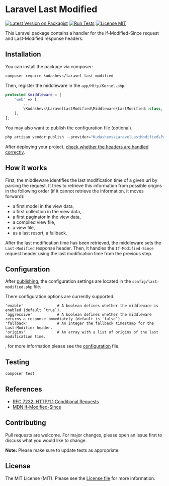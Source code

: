 # Laravel Last Modified

[![Latest Version on Packagist](https://img.shields.io/packagist/v/kudashevs/laravel-last-modified.svg)](https://packagist.org/packages/kudashevs/laravel-last-modified)
[![Run Tests](https://github.com/kudashevs/laravel-last-modified/actions/workflows/run-tests.yml/badge.svg)](https://github.com/kudashevs/laravel-last-modified/actions/workflows/run-tests.yml)
[![License MIT](https://img.shields.io/badge/License-MIT-green.svg)](LICENSE.md)

This Laravel package contains a handler for the If-Modified-Since request and Last-Modified response headers. 


## Installation

You can install the package via composer:
```bash
composer require kudashevs/laravel-last-modified
```

Then, register the middleware in the `app/Http/Kernel.php`:
```php
protected $middleware = [
    'web' => [
        ...
        \Kudashevs\LaravelLastModified\Middleware\LastModified::class,
    ],
];
```

You may also want to publish the configuration file (optional).
```php
php artisan vendor:publish --provider="Kudashevs\LaravelLastModified\Providers\LastModifiedServiceProvider"
```

After deploying your project, [check whether the headers are handled correctly](https://en.web-tool.org/check-last-modified/). 


## How it works

First, the middleware identifies the last modification time of a given url by parsing the request. It tries to retrieve
this information from possible origins in the following order (if it cannot retrieve the information, it moves forward):
- a first model in the view data,
- a first collection in the view data,
- a first paginator in the view data,
- a compiled view file,
- a view file,
- as a last resort, a fallback.

After the last modification time has been retrieved, the middleware sets the `Last-Modified` response header. Then,
it handles the `If-Modified-Since` request header using the last modification time from the previous step.


## Configuration

After [publishing](#installation), the configuration settings are located in the `config/last-modified.php` file.

There configuration options are currently supported:
```
'enable'               # A boolean defines whether the middleware is enabled (default `true`).
'aggressive'           # A boolean defines whether the middleware returns a response immediately (default is `false`).
'fallback'             # An integer the fallback timestamp for the Last-Modifier header.
'origins'              # An array with a list of origins of the last modification time.
```
, for more information please see the [configuration](config/last-modified.php) file.


## Testing

```bash
composer test
```


## References

- [RFC 7232: HTTP/1.1 Conditional Requests](https://datatracker.ietf.org/doc/html/rfc7232#section-3.3)
- [MDN If-Modified-Since](https://developer.mozilla.org/en-US/docs/Web/HTTP/Headers/If-Modified-Since)


## Contributing

Pull requests are welcome. For major changes, please open an issue first to discuss what you would like to change.

 **Note:** Please make sure to update tests as appropriate.


## License

The MIT License (MIT). Please see the [License file](LICENSE.md) for more information.